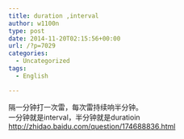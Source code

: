 ```yaml
---
title: duration ,interval
author: w1100n
type: post
date: 2014-11-20T02:15:56+00:00
url: /?p=7029
categories:
  - Uncategorized
tags:
  - English

---
```

隔一分钟打一次雷，每次雷持续响半分钟。  
一分钟就是interval，半分钟就是duratioin  
http://zhidao.baidu.com/question/174688836.html